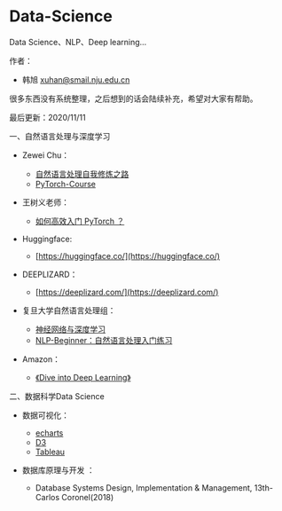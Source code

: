 # Data-Science
Data Science、NLP、Deep learning…

作者：
* 韩旭 xuhan@smail.nju.edu.cn

很多东西没有系统整理，之后想到的话会陆续补充，希望对大家有帮助。

最后更新：2020/11/11

一、自然语言处理与深度学习

* Zewei Chu：

  * [自然语言处理自我修炼之路](https://shimo.im/docs/HYyQyQWx39rCXk8J/read)
  * [PyTorch-Course](https://github.com/ZeweiChu/PyTorch-Course)

* 王树义老师：

  * [如何高效入门 PyTorch ？](https://zhuanlan.zhihu.com/p/96237032)

* Huggingface:

  * [https://huggingface.co/](https://huggingface.co/)

* DEEPLIZARD：

   * [https://deeplizard.com/](https://deeplizard.com/)

* 复旦大学自然语言处理组：

  * [神经网络与深度学习](https://nndl.github.io/)
  * [NLP-Beginner：自然语言处理入门练习](https://github.com/FudanNLP/nlp-beginner)

* Amazon：

  * [《Dive into Deep Learning》](http://d2l.ai/)

二、数据科学Data Science

* 数据可视化：

  * [echarts](https://echarts.apache.org/zh/option.html)
  * [D3](https://d3js.org/)
  * [Tableau](https://www.tableau.com/)

* 数据库原理与开发 ：
  
  * Database Systems Design, Implementation & Management, 13th-Carlos Coronel(2018)




